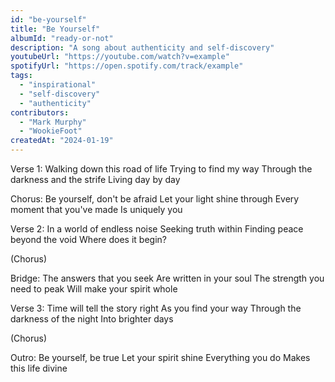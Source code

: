 ```yaml
---
id: "be-yourself"
title: "Be Yourself"
albumId: "ready-or-not"
description: "A song about authenticity and self-discovery"
youtubeUrl: "https://youtube.com/watch?v=example"
spotifyUrl: "https://open.spotify.com/track/example"
tags:
  - "inspirational"
  - "self-discovery"
  - "authenticity"
contributors:
  - "Mark Murphy"
  - "WookieFoot"
createdAt: "2024-01-19"
---
```


Verse 1:
Walking down this road of life
Trying to find my way
Through the darkness and the strife
Living day by day

Chorus:
Be yourself, don't be afraid
Let your light shine through
Every moment that you've made
Is uniquely you

Verse 2:
In a world of endless noise
Seeking truth within
Finding peace beyond the void
Where does it begin?

(Chorus)

Bridge:
The answers that you seek
Are written in your soul
The strength you need to peak
Will make your spirit whole

Verse 3:
Time will tell the story right
As you find your way
Through the darkness of the night
Into brighter days

(Chorus)

Outro:
Be yourself, be true
Let your spirit shine
Everything you do
Makes this life divine